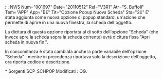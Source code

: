  :  : NWS Num="001697" Date="20110512" Rel="V3R1" Atr="S. Buffoli" Tem="APP" App="B£" Tit="Opzione Popup Nuova Scheda" Sts="20"
E' stata aggiunta come nuova opzione di popup standard, un'azione che permette di aprire in una nuova finestra, la scheda dell'oggetto.

La dicitura di questa opzione riportata al di sotto dell'opzione "Scheda" (che invece apre la scheda
sopra la scheda corrente) avrà dicitura fissa "Apri scheda in nuova fin.".

In concomitanza è stata cambiata anche la parte variabile dell'opzione "Scheda" :  mentre in precedenza riportava solo la descrizione dell'oggetto, ora riporta codice e descrizione.

\* Sorgenti SCP_SCHPOP Modificati :  OG.
